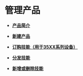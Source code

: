 # 管理产品<a name="hilens_02_0043"></a>

-   **[产品简介](产品简介.md)**  

-   **[新建产品](新建产品.md)**  

-   **[订购技能（用于35XX系列设备）](订购技能（用于35XX系列设备）.md)**  

-   **[分发技能](分发技能.md)**  

-   **[新增或删除技能](新增或删除技能.md)**  


